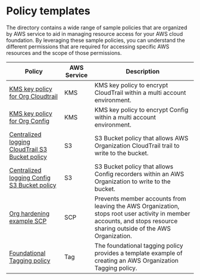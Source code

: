 # Policy templates

The directory contains a wide range of sample policies that are organized by AWS service to aid in managing resource access for your AWS cloud foundation. By leveraging these sample policies, you can understand the different permissions that are required for accessing specific AWS resources and the scope of those permissions.

| Policy | AWS Service | Description |
| -------- | ----------- | ----------- |
| [KMS key policy for Org Cloudtrail](./kms/kms-key-policy-for-org-cloudtrail/) | KMS | KMS key policy to encrypt CloudTrail within a multi account environment. |
| [KMS key policy for Org Config](./kms/kms-key-policy-for-org-config/) | KMS | KMS key policy to encrypt Config within a multi account environment. |
| [Centralized logging CloudTrail S3 Bucket policy](./s3/centralized-logging-cloudtrail-s3-bucket-policy/) | S3 | S3 Bucket policy that allows AWS Organization CloudTrail trail to write to the bucket. |
| [Centralized logging Config S3 Bucket policy](./s3/centralized-logging-config-s3-bucket-policy/) | S3 | S3 Bucket policy that allows Config recorders within an AWS Organization to write to the bucket. |
| [Org hardening example SCP](./service-control-policies/org-hardening-example/) | SCP | Prevents member accounts from leaving the AWS Organization, stops root user activity in member accounts, and stops resource sharing outside of the AWS Organization. |
| [Foundational Tagging policy](./tag/foundational-tagging-policy/) | Tag | The foundational tagging policy provides a template example of creating an AWS Organization Tagging policy. |
